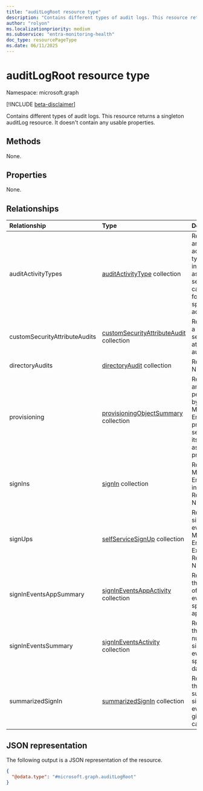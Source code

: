 ```yaml
---
title: "auditLogRoot resource type"
description: "Contains different types of audit logs. This resource returns a singleton auditLog resource. It doesn't contain any usable properties."
author: "rolyon"
ms.localizationpriority: medium
ms.subservice: "entra-monitoring-health"
doc_type: resourcePageType
ms.date: 06/11/2025
---
```


# auditLogRoot resource type

Namespace: microsoft.graph

[!INCLUDE [beta-disclaimer](../../includes/beta-disclaimer.md)]

Contains different types of audit logs. This resource returns a singleton auditLog resource. It doesn't contain any usable properties.

## Methods

None.

## Properties

None.

## Relationships

|Relationship|Type|Description|
|:---|:---|:---|
|auditActivityTypes|[auditActivityType](../resources/auditactivitytype.md) collection|Represents an audit activity type which includes the associated service and category for a specific activity.|
|customSecurityAttributeAudits|[customSecurityAttributeAudit](../resources/customsecurityattributeaudit.md) collection|Represents a custom security attribute audit log.|
|directoryAudits|[directoryAudit](../resources/directoryaudit.md) collection|Read-only. Nullable.|
|provisioning|[provisioningObjectSummary](../resources/provisioningobjectsummary.md) collection|Represents an action performed by the Microsoft Entra provisioning service and its associated properties.|
|signIns|[signIn](../resources/signin.md) collection|Represents Microsoft Entra sign-in events. Read-only. Nullable.|
|signUps|[selfServiceSignUp](../resources/selfservicesignup.md) collection|Represents sign up events in Microsoft Entra External ID. Read-only. Nullable.|
|signInEventsAppSummary|[signInEventsAppActivity](../resources/signineventsappactivity.md) collection|Represents the number of sign-in events for a specific application.|
|signInEventsSummary|[signInEventsActivity](../resources/signineventsactivity.md) collection|Represents the total number of sign-in events for a specific day.|
|summarizedSignIn|[summarizedSignIn](../resources/summarizedsignin.md) collection|Represents the summary of sign in events for a given category.|

## JSON representation

The following output is a JSON representation of the resource.

<!-- {
  "blockType": "resource",
  "keyProperty": "id",
  "@odata.type": "microsoft.graph.auditLogRoot",
  "openType": false
}
-->
``` json
{
  "@odata.type": "#microsoft.graph.auditLogRoot"
}
```


